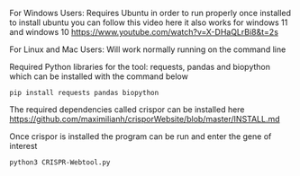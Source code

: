 For Windows Users: Requires Ubuntu in order to run properly once installed to install ubuntu you can follow this video here it also works for windows 11 and windows 10 https://www.youtube.com/watch?v=X-DHaQLrBi8&t=2s

For Linux and Mac Users: Will work normally running on the command line 

Required Python libraries for the tool: requests, pandas and biopython which can be installed with the command below
```
pip install requests pandas biopython
```
The required dependencies called crispor can be installed here https://github.com/maximilianh/crisporWebsite/blob/master/INSTALL.md

Once crispor is installed the program can be run and enter the gene of interest
```
python3 CRISPR-Webtool.py
```
